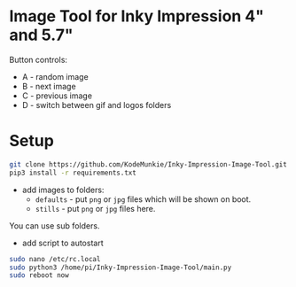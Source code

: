 # Image Tool for Inky Impression 4" and 5.7"

Button controls:
* A - random image
* B - next image
* C - previous image
* D - switch between gif and logos folders

# Setup
````bash
git clone https://github.com/KodeMunkie/Inky-Impression-Image-Tool.git
pip3 install -r requirements.txt
````
* add images to folders:
  * `defaults` -  put `png` or `jpg` files which will be shown on boot.
  * `stills` - put `png` or `jpg` files here.

You can use sub folders.

* add script to autostart
````bash
sudo nano /etc/rc.local
sudo python3 /home/pi/Inky-Impression-Image-Tool/main.py
sudo reboot now
````
